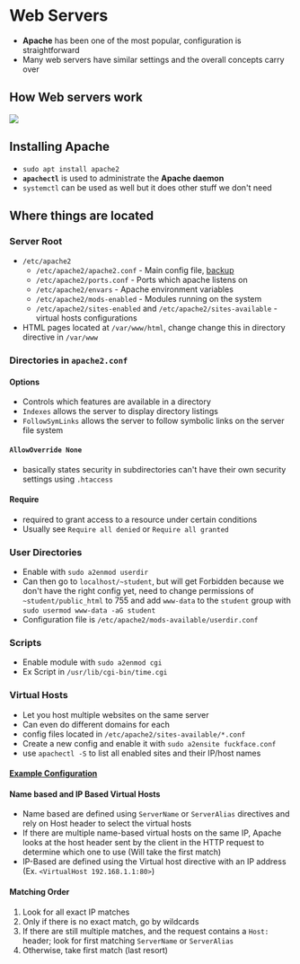 # Web Servers
- **Apache** has been one of the most popular, configuration is straightforward
- Many web servers have similar settings and the overall concepts carry over

## How Web servers work
![](Pasted%20image%2020250303080518.png)

## Installing Apache
- `sudo apt install apache2`
- **`apachectl`** is used to administrate the **Apache daemon**
- `systemctl` can be used as well but it does other stuff we don't need

## Where things are located
### Server Root
- `/etc/apache2`
	- `/etc/apache2/apache2.conf` - Main config file, [backup](Config%20Files/Apache2.conf)
	- `/etc/apache2/ports.conf` - Ports which apache listens on
	- `/etc/apache2/envars` - Apache environment variables
	- `/etc/apache2/mods-enabled` - Modules running on the system
	- `/etc/apache2/sites-enabled` and `/etc/apache2/sites-available` - virtual hosts configurations
- HTML pages located at `/var/www/html`, change change this in directory directive in `/var/www`

### Directories in `apache2.conf`
#### Options
- Controls which features are available in a directory
- `Indexes` allows the server to display directory listings
- `FollowSymLinks` allows the server to follow symbolic links on the server file system

#### `AllowOverride None`
- basically states security in subdirectories can't have their own security settings using `.htaccess`

#### Require
- required to grant access to a resource under certain conditions
- Usually see `Require all denied` or `Require all granted`

### User Directories
- Enable with `sudo a2enmod userdir`
- Can then go to `localhost/~student`, but will get Forbidden because we don't have the right config yet, need to change permissions of `~student/public_html` to 755 and add `www-data` to the `student` group with `sudo usermod www-data -aG student`
- Configuration file is `/etc/apache2/mods-available/userdir.conf`

### Scripts
- Enable module with `sudo a2enmod cgi`
- Ex Script in `/usr/lib/cgi-bin/time.cgi`

### Virtual Hosts
- Let you host multiple websites on the same server
- Can even do different domains for each
- config files located in `/etc/apache2/sites-available/*.conf`
- Create a new config and enable it with `sudo a2ensite fuckface.conf`
- use `apachectl -S` to list all enabled sites and their IP/host names

#### [Example Configuration](Config%20Files/fuckface.conf)

#### Name based and IP Based Virtual Hosts
- Name based are defined using `ServerName` or `ServerAlias` directives and rely on Host header to select the virtual hosts
- If there are multiple name-based virtual hosts on the same IP, Apache looks at the host header sent by the client in the  HTTP request to determine which one to use (Will take the first match)
- IP-Based are defined using the Virtual host directive with an IP address (Ex. `<VirtualHost 192.168.1.1:80>`)

#### Matching Order
1. Look for all exact IP matches
2. Only if there is no exact match, go by wildcards
3. If there are still multiple matches, and the request contains a `Host:` header; look for first matching `ServerName` or `ServerAlias`
4. Otherwise, take first match (last resort)
